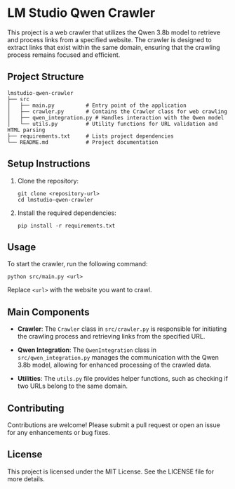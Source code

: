 # LM Studio Qwen Crawler

This project is a web crawler that utilizes the Qwen 3.8b model to retrieve and process links from a specified website. The crawler is designed to extract links that exist within the same domain, ensuring that the crawling process remains focused and efficient.

## Project Structure

```
lmstudio-qwen-crawler
├── src
│   ├── main.py          # Entry point of the application
│   ├── crawler.py       # Contains the Crawler class for web crawling
│   ├── qwen_integration.py # Handles interaction with the Qwen model
│   └── utils.py         # Utility functions for URL validation and HTML parsing
├── requirements.txt     # Lists project dependencies
└── README.md            # Project documentation
```

## Setup Instructions

1. Clone the repository:
   ```
   git clone <repository-url>
   cd lmstudio-qwen-crawler
   ```

2. Install the required dependencies:
   ```
   pip install -r requirements.txt
   ```

## Usage

To start the crawler, run the following command:

```
python src/main.py <url>
```

Replace `<url>` with the website you want to crawl.

## Main Components

- **Crawler**: The `Crawler` class in `src/crawler.py` is responsible for initiating the crawling process and retrieving links from the specified URL.

- **Qwen Integration**: The `QwenIntegration` class in `src/qwen_integration.py` manages the communication with the Qwen 3.8b model, allowing for enhanced processing of the crawled data.

- **Utilities**: The `utils.py` file provides helper functions, such as checking if two URLs belong to the same domain.

## Contributing

Contributions are welcome! Please submit a pull request or open an issue for any enhancements or bug fixes.

## License

This project is licensed under the MIT License. See the LICENSE file for more details.